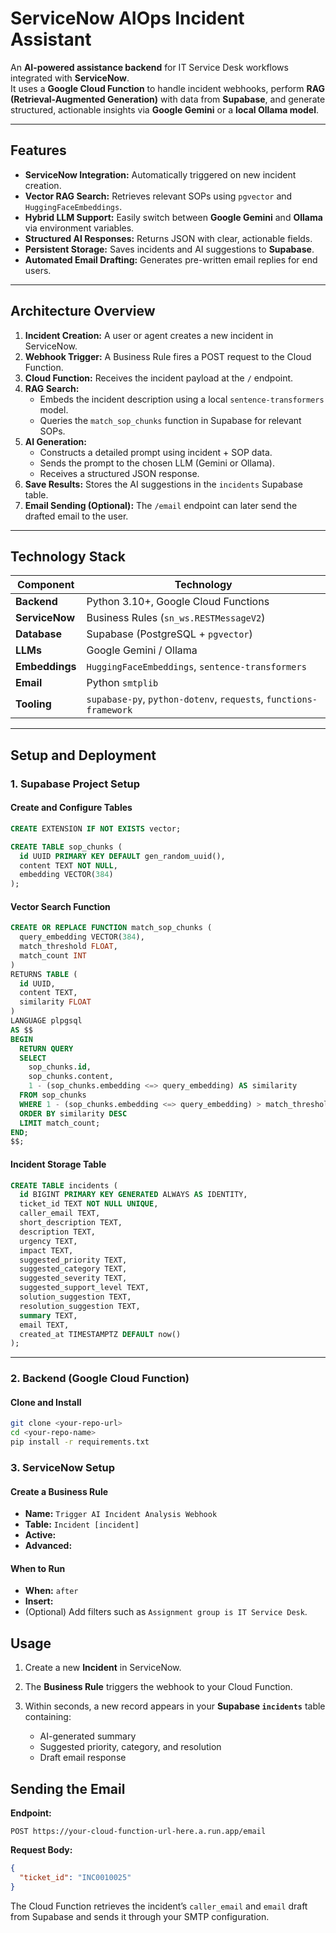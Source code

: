 # ServiceNow AIOps Incident Assistant

An **AI-powered assistance backend** for IT Service Desk workflows integrated with **ServiceNow**.  
It uses a **Google Cloud Function** to handle incident webhooks, perform **RAG (Retrieval-Augmented Generation)** with data from **Supabase**, and generate structured, actionable insights via **Google Gemini** or a **local Ollama model**.

---

## Features

- **ServiceNow Integration:** Automatically triggered on new incident creation.
- **Vector RAG Search:** Retrieves relevant SOPs using `pgvector` and `HuggingFaceEmbeddings`.
- **Hybrid LLM Support:** Easily switch between **Google Gemini** and **Ollama** via environment variables.
- **Structured AI Responses:** Returns JSON with clear, actionable fields.
- **Persistent Storage:** Saves incidents and AI suggestions to **Supabase**.
- **Automated Email Drafting:** Generates pre-written email replies for end users.

---

## Architecture Overview

1. **Incident Creation:** A user or agent creates a new incident in ServiceNow.
2. **Webhook Trigger:** A Business Rule fires a POST request to the Cloud Function.
3. **Cloud Function:** Receives the incident payload at the `/` endpoint.
4. **RAG Search:**
   - Embeds the incident description using a local `sentence-transformers` model.
   - Queries the `match_sop_chunks` function in Supabase for relevant SOPs.
5. **AI Generation:**
   - Constructs a detailed prompt using incident + SOP data.
   - Sends the prompt to the chosen LLM (Gemini or Ollama).
   - Receives a structured JSON response.
6. **Save Results:** Stores the AI suggestions in the `incidents` Supabase table.
7. **Email Sending (Optional):** The `/email` endpoint can later send the drafted email to the user.

---

## Technology Stack

| Component      | Technology                                                        |
| -------------- | ----------------------------------------------------------------- |
| **Backend**    | Python 3.10+, Google Cloud Functions                              |
| **ServiceNow** | Business Rules (`sn_ws.RESTMessageV2`)                            |
| **Database**   | Supabase (PostgreSQL + `pgvector`)                                |
| **LLMs**       | Google Gemini / Ollama                                            |
| **Embeddings** | `HuggingFaceEmbeddings`, `sentence-transformers`                  |
| **Email**      | Python `smtplib`                                                  |
| **Tooling**    | `supabase-py`, `python-dotenv`, `requests`, `functions-framework` |

---

## Setup and Deployment

### 1. Supabase Project Setup

#### Create and Configure Tables

```sql
CREATE EXTENSION IF NOT EXISTS vector;

CREATE TABLE sop_chunks (
  id UUID PRIMARY KEY DEFAULT gen_random_uuid(),
  content TEXT NOT NULL,
  embedding VECTOR(384)
);
```

#### Vector Search Function

```sql
CREATE OR REPLACE FUNCTION match_sop_chunks (
  query_embedding VECTOR(384),
  match_threshold FLOAT,
  match_count INT
)
RETURNS TABLE (
  id UUID,
  content TEXT,
  similarity FLOAT
)
LANGUAGE plpgsql
AS $$
BEGIN
  RETURN QUERY
  SELECT
    sop_chunks.id,
    sop_chunks.content,
    1 - (sop_chunks.embedding <=> query_embedding) AS similarity
  FROM sop_chunks
  WHERE 1 - (sop_chunks.embedding <=> query_embedding) > match_threshold
  ORDER BY similarity DESC
  LIMIT match_count;
END;
$$;
```

#### Incident Storage Table

```sql
CREATE TABLE incidents (
  id BIGINT PRIMARY KEY GENERATED ALWAYS AS IDENTITY,
  ticket_id TEXT NOT NULL UNIQUE,
  caller_email TEXT,
  short_description TEXT,
  description TEXT,
  urgency TEXT,
  impact TEXT,
  suggested_priority TEXT,
  suggested_category TEXT,
  suggested_severity TEXT,
  suggested_support_level TEXT,
  solution_suggestion TEXT,
  resolution_suggestion TEXT,
  summary TEXT,
  email TEXT,
  created_at TIMESTAMPTZ DEFAULT now()
);
```

---

### 2. Backend (Google Cloud Function)

#### Clone and Install

```bash
git clone <your-repo-url>
cd <your-repo-name>
pip install -r requirements.txt
```

### 3. ServiceNow Setup

#### Create a Business Rule

- **Name:** `Trigger AI Incident Analysis Webhook`
- **Table:** `Incident [incident]`
- **Active:**
- **Advanced:**

#### When to Run

- **When:** `after`
- **Insert:**
- (Optional) Add filters such as `Assignment group is IT Service Desk`.

## Usage

1. Create a new **Incident** in ServiceNow.
2. The **Business Rule** triggers the webhook to your Cloud Function.
3. Within seconds, a new record appears in your **Supabase `incidents`** table containing:

   - AI-generated summary
   - Suggested priority, category, and resolution
   - Draft email response

## Sending the Email

**Endpoint:**

```
POST https://your-cloud-function-url-here.a.run.app/email
```

**Request Body:**

```json
{
  "ticket_id": "INC0010025"
}
```

The Cloud Function retrieves the incident’s `caller_email` and `email` draft from Supabase and sends it through your SMTP configuration.
